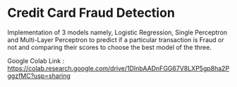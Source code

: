 # Credit Card Fraud Detection

Implementation of 3 models namely, Logistic Regression, Single Perceptron and Multi-Layer Perceptron to predict if a particular transaction is Fraud or not and comparing their scores to choose the best model of the three.


Google Colab Link : https://colab.research.google.com/drive/1DInbAADnFGG67V8LXP5gp8ha2PggzfMC?usp=sharing
 
